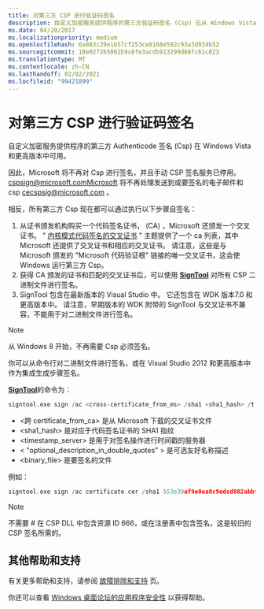 ```yaml
---
title: 对第三方 CSP 进行验证码签名
description: 自定义加密服务提供程序的第三方验证码签名 (Csp) 已从 Windows Vista 开始提供，并已通过此下载返回到2013到的 Windows XP SP3 和 Windows Server 2003 SP2。
ms.date: 04/20/2017
ms.localizationpriority: medium
ms.openlocfilehash: 6a883c29e1657cf253ce8168e592c93a3d934b52
ms.sourcegitcommit: 18e027265862b9c6fe3acdb913299d68fc61c023
ms.translationtype: MT
ms.contentlocale: zh-CN
ms.lasthandoff: 02/02/2021
ms.locfileid: "99421899"
---
```

# <a name="authenticode-signing-of-third-party-csps"></a>对第三方 CSP 进行验证码签名

自定义加密服务提供程序的第三方 Authenticode 签名 (Csp) 在 Windows Vista 和更高版本中可用。

因此，Microsoft 将不再对 Csp 进行签名，并且手动 CSP 签名服务已停用。 cspsign@microsoft.comMicrosoft 将不再处理发送到或要签名的电子邮件和 csp cecspsig@microsoft.com 。

相反，所有第三方 Csp 现在都可以通过执行以下步骤自签名：

1. 从证书颁发机构购买一个代码签名证书， (CA) ，Microsoft 还颁发一个交叉证书。 " [内核模式代码签名的交叉证书](cross-certificates-for-kernel-mode-code-signing.md) " 主题提供了一个 ca 列表，其中 Microsoft 还提供了交叉证书和相应的交叉证书。 请注意，这些是与 Microsoft 颁发的 "Microsoft 代码验证根" 链接的唯一交叉证书，这会使 Windows 运行第三方 Csp。
2. 获得 CA 颁发的证书和匹配的交叉证书后，可以使用 [**SignTool**](../devtest/signtool.md) 对所有 CSP 二进制文件进行签名。
3. SignTool 包含在最新版本的 Visual Studio 中。 它还包含在 WDK 版本7.0 和更高版本中。 请注意，早期版本的 WDK 附带的 SignTool 与交叉证书不兼容，不能用于对二进制文件进行签名。

>[!NOTE]
>从 Windows 8 开始，不再需要 Csp 必须签名。

你可以从命令行对二进制文件进行签名，或在 Visual Studio 2012 和更高版本中作为集成生成步骤签名。

[**SignTool**](../devtest/signtool.md)的命令为：

```cpp
signtool.exe sign /ac <cross-certificate_from_ms> /sha1 <sha1_hash> /t <timestamp_server> /d <”optional_description_in_double_quotes”> <binary_file.ext>
```

- <跨 certificate_from_ca> 是从 Microsoft 下载的交叉证书文件
- <sha1_hash> 是对应于代码签名证书的 SHA1 指纹
- <timestamp_server> 是用于对签名操作进行时间戳的服务器
- < "optional_description_in_double_quotes" > 是可选友好名称描述
- <binary_file> 是要签名的文件

例如：

```cpp
signtool.exe sign /ac certificate.cer /sha1 553e39af9e0ea8c9edcd802abbf103166f81fa50 /t "http://timestamp.digicert.com" /d "My Cryptographic Service Provider" csp.dll
```

>[!NOTE]
>不需要 \# 在 CSP DLL 中包含资源 ID 666，或在注册表中包含签名，这是较旧的 CSP 签名所需的。

## <a name="additional-help-and-support"></a>其他帮助和支持

有关更多帮助和支持，请参阅 [故障排除和支持](https://msdn.microsoft.com/hh361695) 页。

你还可以查看 [Windows 桌面论坛的应用程序安全性](https://social.msdn.microsoft.com/Forums/home?forum=windowssecurity) 以获得帮助。
